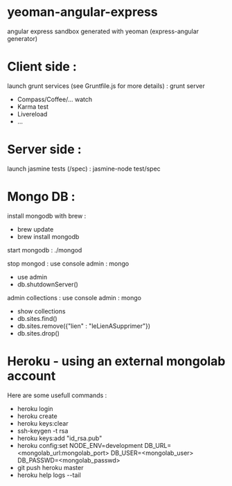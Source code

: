 yeoman-angular-express
======================

angular express sandbox generated with yeoman (express-angular generator)

# Client side :
launch grunt services (see Gruntfile.js for more details) : grunt server
- Compass/Coffee/... watch
- Karma test
- Livereload
- ...


# Server side :
launch jasmine tests (/spec) : jasmine-node test/spec

# Mongo DB :
install mongodb with brew :
- brew update
- brew install mongodb

start mongodb : ./mongod

stop mongod : use console admin : mongo
- use admin
- db.shutdownServer()

admin collections : use console admin : mongo
- show collections
- db.sites.find()
- db.sites.remove({"lien" : "leLienASupprimer"})
- db.sites.drop()

# Heroku - using an external mongolab account
Here are some usefull commands :
- heroku login
- heroku create
- heroku keys:clear
- ssh-keygen -t rsa
- heroku keys:add "id_rsa.pub"
- heroku config:set NODE_ENV=development DB_URL=\<mongolab_url:mongolab_port\> DB_USER=\<mongolab_user\> DB_PASSWD=\<mongolab_passwd\>
- git push heroku master
- heroku help logs --tail

